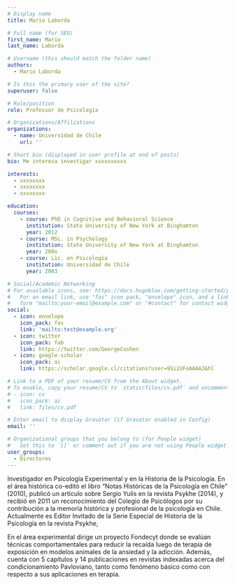 ```yaml
---
# Display name
title: Mario Laborda

# Full name (for SEO)
first_name: Mario
last_name: Laborda

# Username (this should match the folder name)
authors:
  - Mario Laborda

# Is this the primary user of the site?
superuser: false

# Role/position
role: Professor de Psicología

# Organizations/Affiliations
organizations:
  - name: Universidad de Chile
    url: ''

# Short bio (displayed in user profile at end of posts)
bio: Me interesa investigar xxxxxxxxxx

interests:
  - xxxxxxxx
  - xxxxxxxx
  - xxxxxxxx

education:
  courses:
    - course: PhD in Cognitive and Behavioral Science
      institution: State University of New York at Binghamton
      year: 2012
    - course: MSc. in Psychology
      institution: State University of New York at Binghamton
      year: 200x
    - course: Lic. en Psicología
      institution: Universidad de Chile
      year: 2003

# Social/Academic Networking
# For available icons, see: https://docs.hugoblox.com/getting-started/page-builder/#icons
#   For an email link, use "fas" icon pack, "envelope" icon, and a link in the
#   form "mailto:your-email@example.com" or "#contact" for contact widget.
social:
  - icon: envelope
    icon_pack: fas
    link: 'mailto:test@example.org'
  - icon: twitter
    icon_pack: fab
    link: https://twitter.com/GeorgeCushen
  - icon: google-scholar
    icon_pack: ai
    link: https://scholar.google.cl/citations?user=9Si1UFoAAAAJ&hl

# Link to a PDF of your resume/CV from the About widget.
# To enable, copy your resume/CV to `static/files/cv.pdf` and uncomment the lines below.
# - icon: cv
#   icon_pack: ai
#   link: files/cv.pdf

# Enter email to display Gravatar (if Gravatar enabled in Config)
email: ''

# Organizational groups that you belong to (for People widget)
#   Set this to `[]` or comment out if you are not using People widget.
user_groups:
  - Directores
---
```


Investigador en Psicología Experimental y en la Historia de la Psicología. En el área histórica co-editó el libro “Notas Históricas de la Psicología en Chile” (2010), publicó un artículo sobre Sergio Yulis en la revista Psykhe (2014), y recibió en 2011 un reconocimiento del Colegio de Psicólogos por su contribución a la memoria histórica y profesional de la psicología en Chile. Actualmente es Editor Invitado de la Serie Especial de Historia de la Psicología en la revista Psykhe, 

En el área experimental dirige un proyecto Fondecyt donde se evalúan técnicas comportamentales para reducir la recaída luego de terapia de exposición en modelos animales de la ansiedad y la adicción. Además, cuenta con 5 capítulos y 14 publicaciones en revistas indexadas acerca del condicionamiento Pavloviano, tanto como fenómeno básico como con respecto a sus aplicaciones en terapia. 
